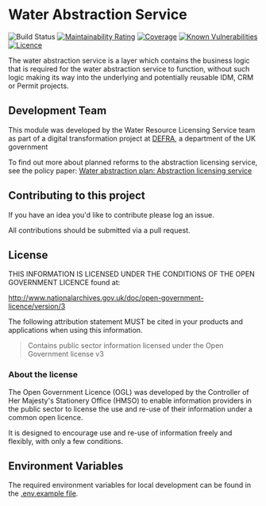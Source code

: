 # Water Abstraction Service

![Build Status](https://github.com/DEFRA/water-abstraction-service/workflows/CI/badge.svg?branch=develop)
[![Maintainability Rating](https://sonarcloud.io/api/project_badges/measure?project=DEFRA_water-abstraction-service&metric=sqale_rating)](https://sonarcloud.io/dashboard?id=DEFRA_water-abstraction-service)
[![Coverage](https://sonarcloud.io/api/project_badges/measure?project=DEFRA_water-abstraction-service&metric=coverage)](https://sonarcloud.io/dashboard?id=DEFRA_water-abstraction-service)
[![Known Vulnerabilities](https://snyk.io/test/github/DEFRA/water-abstraction-service/badge.svg)](https://snyk.io/test/github/DEFRA/water-abstraction-service)
[![Licence](https://img.shields.io/badge/Licence-OGLv3-blue.svg)](http://www.nationalarchives.gov.uk/doc/open-government-licence/version/3)

The water abstraction service is a layer which contains the business logic that is required for the water abstraction service to function, without such logic making its way into the underlying and potentially reusable IDM, CRM or Permit projects.

## Development Team

This module was developed by the Water Resource Licensing Service team as part of a digital transformation project at [DEFRA](https://www.gov.uk/government/organisations/department-for-environment-food-rural-affairs), a department of the UK government

To find out more about planned reforms to the abstraction licensing service, see the policy paper: [Water abstraction plan: Abstraction licensing service](https://www.gov.uk/government/publications/water-abstraction-plan-2017/water-abstraction-plan-abstraction-licensing-service)

## Contributing to this project

If you have an idea you'd like to contribute please log an issue.

All contributions should be submitted via a pull request.

## License

THIS INFORMATION IS LICENSED UNDER THE CONDITIONS OF THE OPEN GOVERNMENT LICENCE found at:

<http://www.nationalarchives.gov.uk/doc/open-government-licence/version/3>

The following attribution statement MUST be cited in your products and applications when using this information.

> Contains public sector information licensed under the Open Government license v3

### About the license

The Open Government Licence (OGL) was developed by the Controller of Her Majesty's Stationery Office (HMSO) to enable information providers in the public sector to license the use and re-use of their information under a common open licence.

It is designed to encourage use and re-use of information freely and flexibly, with only a few conditions.

## Environment Variables

The required environment variables for local development can be found in the [.env.example file](./.env.example).
